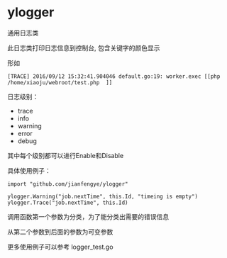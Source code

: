 # ylogger

通用日志类


此日志类打印日志信息到控制台, 包含关键字的颜色显示

形如
```
[TRACE] 2016/09/12 15:32:41.904046 default.go:19: worker.exec [[php /home/xiaoju/webroot/test.php  ]]
```

日志级别：
* trace
* info
* warning
* error
* debug

其中每个级别都可以进行Enable和Disable

具体使用例子：

```
import "github.com/jianfengye/ylogger"

ylogger.Warning("job.nextTime", this.Id, "timeing is empty")
ylogger.Trace("job.nextTime", this.Id)
```

调用函数第一个参数为分类，为了能分类出需要的错误信息

从第二个参数到后面的参数为可变参数

更多使用例子可以参考 logger_test.go
